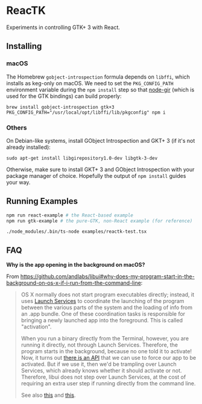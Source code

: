 # ReacTK

Experiments in controlling GTK+ 3 with React.

## Installing

### macOS

The Homebrew `gobject-introspection` formula depends on `libffi`, which installs as keg-only on macOS. We need to set the `PKG_CONFIG_PATH` environment variable during the `npm install` step so that [node-gir](https://github.com/Place1/node-gir) (which is used for the GTK bindings) can build properly:

```
brew install gobject-introspection gtk+3
PKG_CONFIG_PATH="/usr/local/opt/libffi/lib/pkgconfig" npm i
```

### Others

On Debian-like systems, install GObject Introspection and GKT+ 3 (if it's not already installed):

```
sudo apt-get install libgirepository1.0-dev libgtk-3-dev
```

Otherwise, make sure to install GKT+ 3 and GObject Introspection with your package manager of choice. Hopefully the output of `npm install` guides your way.

## Running Examples

```bash
npm run react-example # the React-based example
npm run gtk-example # the pure-GTK, non-React example (for reference)
```

```
./node_modules/.bin/ts-node examples/reactk-test.tsx
```

## FAQ

**Why is the app opening in the background on macOS?**

From https://github.com/andlabs/libui#why-does-my-program-start-in-the-background-on-os-x-if-i-run-from-the-command-line:

> OS X normally does not start program executables directly; instead, it uses [Launch Services](https://developer.apple.com/reference/coreservices/1658613-launch_services?language=objc) to coordinate the launching of the program between the various parts of the system and the loading of info from an .app bundle. One of these coordination tasks is responsible for bringing a newly launched app into the foreground. This is called "activation".
>
> When you run a binary directly from the Terminal, however, you are running it directly, not through Launch Services. Therefore, the program starts in the background, because no one told it to activate! Now, it turns out [there is an API](https://developer.apple.com/reference/appkit/nsapplication/1428468-activateignoringotherapps) that we can use to force our app to be activated. But if we use it, then we'd be trampling over Launch Services, which already knows whether it should activate or not. Therefore, libui does not step over Launch Services, at the cost of requiring an extra user step if running directly from the command line.
>
> See also [this](https://github.com/andlabs/libui/pull/20#issuecomment-211381971) and [this](http://stackoverflow.com/questions/25318524/what-exactly-should-i-pass-to-nsapp-activateignoringotherapps-to-get-my-appl).
